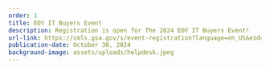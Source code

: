```yaml
---
order: 1
title: EOY IT Buyers Event
description: Registration is open for The 2024 EOY IT Buyers Event!
url-link: https://cmls.gsa.gov/s/event-registration?language=en_US&eid=701SJ000009dp7AYAQ
publication-date: October 30, 2024
background-image: assets/uploads/helpdesk.jpeg
---
```

